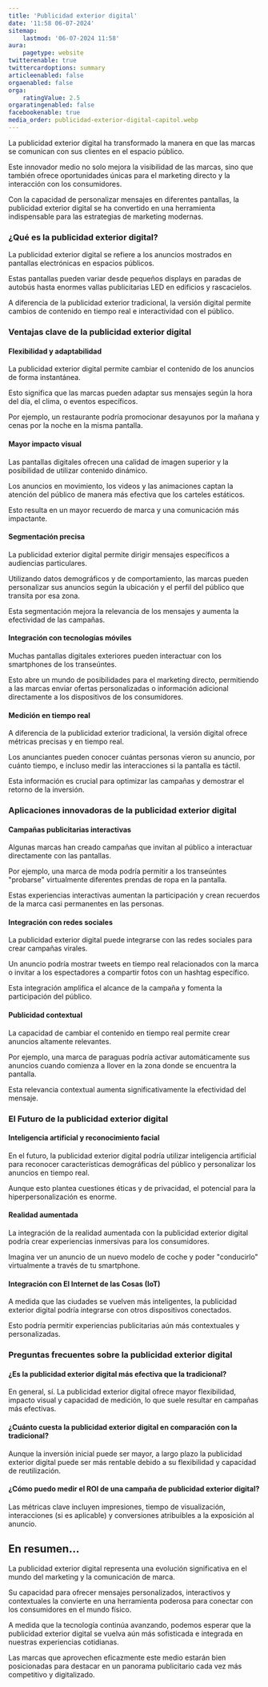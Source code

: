 ```yaml
---
title: 'Publicidad exterior digital'
date: '11:58 06-07-2024'
sitemap:
    lastmod: '06-07-2024 11:58'
aura:
    pagetype: website
twitterenable: true
twittercardoptions: summary
articleenabled: false
orgaenabled: false
orga:
    ratingValue: 2.5
orgaratingenabled: false
facebookenable: true
media_order: publicidad-exterior-digital-capitol.webp
---
```


La publicidad exterior digital ha transformado la manera en que las marcas se comunican con sus clientes en el espacio público.

Este innovador medio no solo mejora la visibilidad de las marcas, sino que también ofrece oportunidades únicas para el marketing directo y la interacción con los consumidores.

Con la capacidad de personalizar mensajes en diferentes pantallas, la publicidad exterior digital se ha convertido en una herramienta indispensable para las estrategias de marketing modernas.

### ¿Qué es la publicidad exterior digital?

La publicidad exterior digital se refiere a los anuncios mostrados en pantallas electrónicas en espacios públicos.

Estas pantallas pueden variar desde pequeños displays en paradas de autobús hasta enormes vallas publicitarias LED en edificios y rascacielos.

A diferencia de la publicidad exterior tradicional, la versión digital permite cambios de contenido en tiempo real e interactividad con el público.

### Ventajas clave de la publicidad exterior digital

#### Flexibilidad y adaptabilidad

La publicidad exterior digital permite cambiar el contenido de los anuncios de forma instantánea.

Esto significa que las marcas pueden adaptar sus mensajes según la hora del día, el clima, o eventos específicos.

Por ejemplo, un restaurante podría promocionar desayunos por la mañana y cenas por la noche en la misma pantalla.

#### Mayor impacto visual

Las pantallas digitales ofrecen una calidad de imagen superior y la posibilidad de utilizar contenido dinámico.

Los anuncios en movimiento, los videos y las animaciones captan la atención del público de manera más efectiva que los carteles estáticos.

Esto resulta en un mayor recuerdo de marca y una comunicación más impactante.

#### Segmentación precisa

La publicidad exterior digital permite dirigir mensajes específicos a audiencias particulares.

Utilizando datos demográficos y de comportamiento, las marcas pueden personalizar sus anuncios según la ubicación y el perfil del público que transita por esa zona.

Esta segmentación mejora la relevancia de los mensajes y aumenta la efectividad de las campañas.

#### Integración con tecnologías móviles

Muchas pantallas digitales exteriores pueden interactuar con los smartphones de los transeúntes.

Esto abre un mundo de posibilidades para el marketing directo, permitiendo a las marcas enviar ofertas personalizadas o información adicional directamente a los dispositivos de los consumidores.

#### Medición en tiempo real

A diferencia de la publicidad exterior tradicional, la versión digital ofrece métricas precisas y en tiempo real.

Los anunciantes pueden conocer cuántas personas vieron su anuncio, por cuánto tiempo, e incluso medir las interacciones si la pantalla es táctil.

Esta información es crucial para optimizar las campañas y demostrar el retorno de la inversión.

### Aplicaciones innovadoras de la publicidad exterior digital

#### Campañas publicitarias interactivas

Algunas marcas han creado campañas que invitan al público a interactuar directamente con las pantallas.

Por ejemplo, una marca de moda podría permitir a los transeúntes "probarse" virtualmente diferentes prendas de ropa en la pantalla.

Estas experiencias interactivas aumentan la participación y crean recuerdos de la marca casi permanentes en las personas.

#### Integración con redes sociales

La publicidad exterior digital puede integrarse con las redes sociales para crear campañas virales.

Un anuncio podría mostrar tweets en tiempo real relacionados con la marca o invitar a los espectadores a compartir fotos con un hashtag específico.

Esta integración amplifica el alcance de la campaña y fomenta la participación del público.

#### Publicidad contextual

La capacidad de cambiar el contenido en tiempo real permite crear anuncios altamente relevantes.

Por ejemplo, una marca de paraguas podría activar automáticamente sus anuncios cuando comienza a llover en la zona donde se encuentra la pantalla.

Esta relevancia contextual aumenta significativamente la efectividad del mensaje.

### El Futuro de la publicidad exterior digital

#### Inteligencia artificial y reconocimiento facial

En el futuro, la publicidad exterior digital podría utilizar inteligencia artificial para reconocer características demográficas del público y personalizar los anuncios en tiempo real.

Aunque esto plantea cuestiones éticas y de privacidad, el potencial para la hiperpersonalización es enorme.

#### Realidad aumentada

La integración de la realidad aumentada con la publicidad exterior digital podría crear experiencias inmersivas para los consumidores.

Imagina ver un anuncio de un nuevo modelo de coche y poder "conducirlo" virtualmente a través de tu smartphone.

#### Integración con El Internet de las Cosas (IoT)

A medida que las ciudades se vuelven más inteligentes, la publicidad exterior digital podría integrarse con otros dispositivos conectados.

Esto podría permitir experiencias publicitarias aún más contextuales y personalizadas.

### Preguntas frecuentes sobre la publicidad exterior digital

#### ¿Es la publicidad exterior digital más efectiva que la tradicional?

En general, sí. La publicidad exterior digital ofrece mayor flexibilidad, impacto visual y capacidad de medición, lo que suele resultar en campañas más efectivas.

#### ¿Cuánto cuesta la publicidad exterior digital en comparación con la tradicional?

Aunque la inversión inicial puede ser mayor, a largo plazo la publicidad exterior digital puede ser más rentable debido a su flexibilidad y capacidad de reutilización.

#### ¿Cómo puedo medir el ROI de una campaña de publicidad exterior digital?

Las métricas clave incluyen impresiones, tiempo de visualización, interacciones (si es aplicable) y conversiones atribuibles a la exposición al anuncio.

## En resumen...

La publicidad exterior digital representa una evolución significativa en el mundo del marketing y la comunicación de marca.

Su capacidad para ofrecer mensajes personalizados, interactivos y contextuales la convierte en una herramienta poderosa para conectar con los consumidores en el mundo físico.

A medida que la tecnología continúa avanzando, podemos esperar que la publicidad exterior digital se vuelva aún más sofisticada e integrada en nuestras experiencias cotidianas.

Las marcas que aprovechen eficazmente este medio estarán bien posicionadas para destacar en un panorama publicitario cada vez más competitivo y digitalizado.

